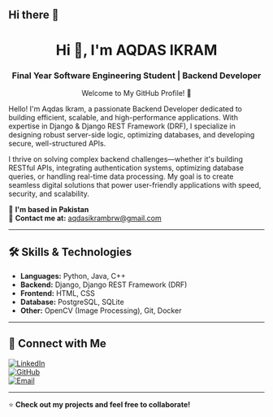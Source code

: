 ## Hi there 👋

<h1 align="center">Hi 👋, I'm AQDAS IKRAM</h1>
<h3 align="center">Final Year Software Engineering Student | Backend Developer</h3>

<p align="center">
  Welcome to My GitHub Profile! 👋

Hello! I'm Aqdas Ikram, a passionate Backend Developer dedicated to building efficient, scalable, and high-performance applications. With expertise in Django & Django REST Framework (DRF), I specialize in designing robust server-side logic, optimizing databases, and developing secure, well-structured APIs.

I thrive on solving complex backend challenges—whether it's building RESTful APIs, integrating authentication systems, optimizing database queries, or handling real-time data processing. My goal is to create seamless digital solutions that power user-friendly applications with speed, security, and scalability. 
</p>

📍 **I'm based in Pakistan**  
📧 **Contact me at:** aqdasikrambrw@gmail.com  

---

## 🛠️ Skills & Technologies  
- **Languages:** Python, Java, C++ 
- **Backend:** Django, Django REST Framework (DRF)  
- **Frontend:** HTML, CSS  
- **Database:** PostgreSQL, SQLite  
- **Other:** OpenCV (Image Processing), Git, Docker  

---

## 🔗 Connect with Me  
[![LinkedIn](https://img.shields.io/badge/LinkedIn-0077B5?style=for-the-badge&logo=linkedin&logoColor=white)](https://linkedin.com/in/aqdas-ikram)  
[![GitHub](https://img.shields.io/badge/GitHub-181717?style=for-the-badge&logo=github&logoColor=white)](https://github.com/aqdas1234)  
[![Email](https://img.shields.io/badge/Email-D14836?style=for-the-badge&logo=gmail&logoColor=white)](mailto:aqdasikrambrw@gmail.com)  

---


⭐ **Check out my projects and feel free to collaborate!**  
